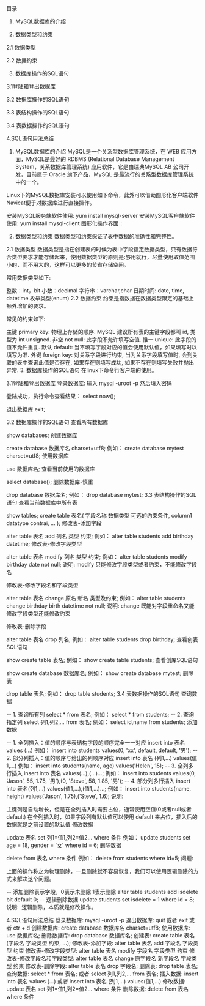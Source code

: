 目录



1. MySQL数据库的介绍

2. 数据类型和约束

2.1 数据类型

2.2 数据约束

3. 数据库操作的SQL语句

3.1登陆和登出数据库

3.2 数据库操作的SQL语句

3.3 表结构操作的SQL语句

3.4 表数据操作的SQL语句

4.SQL语句用法总结

1. MySQL数据库的介绍
MySQL是一个关系型数据库管理系统，在 WEB 应用方面，MySQL是最好的 RDBMS (Relational Database Management System，关系数据库管理系统) 应用软件，它是由瑞典MySQL AB 公司开发，目前属于 Oracle 旗下产品，MySQL 是最流行的关系型数据库管理系统中的一个。

Linux下的MySQL数据库安装可以使用如下命令，此外可以借助图形化客户端软件Navicat便于对数据库进行直接操作。

安装MySQL服务端软件使用: yum install mysql-server
安装MySQL客户端软件使用: yum install mysql-client
图形化操作界面：



2. 数据类型和约束
数据类型和约束保证了表中数据的准确性和完整性。

2.1 数据类型
数据类型是指在创建表的时候为表中字段指定数据类型，只有数据符合类型要求才能存储起来，使用数据类型的原则是:够用就行，尽量使用取值范围小的，而不用大的，这样可以更多的节省存储空间。

常用数据类型如下:

整数：int，bit
小数：decimal
字符串：varchar,char
日期时间: date, time, datetime
枚举类型(enum)
2.2 数据约束
约束是指数据在数据类型限定的基础上额外增加的要求。

常见的约束如下:

主键 primary key: 物理上存储的顺序. MySQL 建议所有表的主键字段都叫 id, 类型为 int unsigned.
非空 not null: 此字段不允许填写空值.
惟一 unique: 此字段的值不允许重复.
默认 default: 当不填写字段对应的值会使用默认值，如果填写时以填写为准.
外键 foreign key: 对关系字段进行约束, 当为关系字段填写值时, 会到关联的表中查询此值是否存在, 如果存在则填写成功, 如果不存在则填写失败并抛出异常.
3. 数据库操作的SQL语句
在linux下命令行客户端的使用。

3.1登陆和登出数据库
登录数据库:
输入  mysql -uroot -p   然后填入密码

登陆成功，执行命令查看结果：
select now();

退出数据库
exit;


3.2 数据库操作的SQL语句
查看所有数据库

show databases;
创建数据库

create database 数据库名 charset=utf8;
例如：
create database mytest charset=utf8;
使用数据库

use 数据库名;
查看当前使用的数据库

select database();
删除数据库-慎重

drop database 数据库名;
例如：
drop database mytest;
3.3 表结构操作的SQL语句
查看当前数据库中所有表

show tables;
create table 表名(
字段名称 数据类型  可选的约束条件,
column1 datatype contrai,
...
);
修改表-添加字段

alter table 表名 add 列名 类型 约束;
例如：
alter table students add birthday datetime;
修改表-修改字段类型

alter table 表名 modify 列名 类型 约束;
例如：
alter table students modify birthday date not null;
说明: modify 只能修改字段类型或者约束，不能修改字段名

修改表-修改字段名和字段类型

alter table 表名 change 原名 新名 类型及约束;
例如：
alter table students change birthday birth datetime not null;
说明: change 既能对字段重命名又能修改字段类型还能修改约束

修改表-删除字段

alter table 表名 drop 列名;
例如：
alter table students drop birthday;
查看创表SQL语句

show create table 表名;
例如：
show create table students;
查看创库SQL语句

show create database 数据库名;
例如：
show create database mytest;
删除表

drop table 表名;
例如：
drop table students;
3.4 表数据操作的SQL语句
查询数据

-- 1. 查询所有列
select * from 表名;
例如：
select * from students;
-- 2. 查询指定列
select 列1,列2,... from 表名;
例如：
select id,name from students;
添加数据

-- 1. 全列插入：值的顺序与表结构字段的顺序完全一一对应
insert into 表名 values (...)
例如：
insert into students values(0, 'xx', default, default, '男');
-- 2. 部分列插入：值的顺序与给出的列顺序对应
insert into 表名 (列1,...) values(值1,...)
例如：
insert into students(name, age) values('Helen', 15);
-- 3. 全列多行插入
insert into 表名 values(...),(...)...;
例如：
insert into students values(0, 'Jason', 55, 1.75, '男'),(0, 'Steve', 58, 1.85, '男');
-- 4. 部分列多行插入
insert into 表名(列1,...) values(值1,...),(值1,...)...;
例如：
insert into students(name, height) values('Jason', 1.75),('Steve', 1.6);
说明:

主键列是自动增长，但是在全列插入时需要占位，通常使用空值(0或者null或者default)
在全列插入时，如果字段列有默认值可以使用 default 来占位，插入后的数据就是之前设置的默认值
修改数据

update 表名 set 列1=值1,列2=值2... where 条件
例如：
update students set age = 18, gender = '女' where id = 6;
删除数据

delete from 表名 where 条件
例如：
delete from students where id=5;
问题:

上面的操作称之为物理删除，一旦删除就不容易恢复，我们可以使用逻辑删除的方式来解决这个问题。

-- 添加删除表示字段，0表示未删除 1表示删除
alter table students add isdelete bit default 0;
-- 逻辑删除数据
update students set isdelete = 1 where id = 8;
说明:  逻辑删除，本质就是修改操作。

4.SQL语句用法总结
登录数据库: mysql -uroot -p
退出数据库: quit 或者 exit 或者 ctr + d
创建数据库: create database 数据库名 charset=utf8;
使用数据库: use 数据库名;
删除数据库: drop database 数据库名;
创建表: create table 表名(字段名 字段类型 约束, ...);
修改表-添加字段: alter table 表名 add 字段名 字段类型 约束
修改表-修改字段类型: alter table 表名 modify 字段名 字段类型 约束
修改表-修改字段名和字段类型: alter table 表名 change 原字段名 新字段名 字段类型 约束
修改表-删除字段: alter table 表名 drop 字段名;
删除表: drop table 表名;
查询数据: select * from 表名; 或者 select 列1,列2,... from 表名;
插入数据: insert into 表名 values (...) 或者 insert into 表名 (列1,...) values(值1,...)
修改数据: update 表名 set 列1=值1,列2=值2... where 条件
删除数据: delete from 表名 where 条件